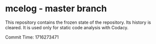 # mcelog - master branch

This repository contains the frozen state of the repository.
Its history is cleared. It is used only for static code
analysis with Codacy.

Commit Time: 1716273471